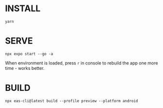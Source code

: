 # INSTALL

`yarn`

# SERVE

`npx expo start --go -a`

When environment is loaded, press `r` in console to rebuild the app one more time - works better.

# BUILD

`npx eas-cli@latest build --profile preview --platform android`
